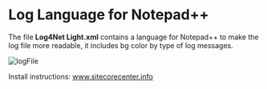 # Log Language for Notepad++

The file **Log4Net Light.xml** contains a language for Notepad++ to make the log file more readable, it includes bg color by type of log messages.

![logFile](https://github.com/gabrielbaldeon/Log-Language-for-Notepad-/assets/16922694/44e86b1c-475f-4deb-9370-530f352b793c)

Install instructions: www.sitecorecenter.info
